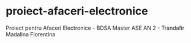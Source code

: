 # proiect-afaceri-electronice
Proiect pentru Afaceri Electronice - BDSA Master ASE AN 2 - Trandafir Madalina Florentina

